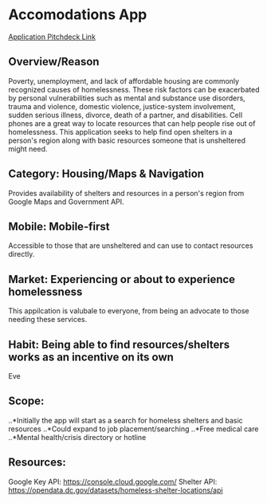 # Accomodations App
[Application Pitchdeck Link](https://www.canva.com/design/DAE10qHFRqg/GiYz2sST9doFQ1Z8DedP9A/view?utm_content=DAE10qHFRqg&utm_campaign=designshare&utm_medium=link&utm_source=sharebutton)

## Overview/Reason 

Poverty, unemployment, and lack of affordable housing are commonly recognized causes of homelessness. These risk factors can be exacerbated by personal vulnerabilities such as mental and substance use disorders, trauma and violence, domestic violence, justice-system involvement, sudden serious illness, divorce, death of a partner, and disabilities.
Cell phones are a great way to locate resources that can help people rise out of homelessness.  This application seeks to help find open shelters in a person's region along with basic resources someone that is unsheltered might need.

## Category: Housing/Maps & Navigation
Provides availability of shelters and resources in a person's region from Google Maps and Government API.

## Mobile: Mobile-first
Accessible to those that are unsheltered and can use to contact resources directly.

## Market: Experiencing or about to experience homelessness
This appilcation is valubale to everyone, from being an advocate to those needing these services.

## Habit: Being able to find resources/shelters works as an incentive on its own
Eve

## Scope: 
..*Initially the app will start as a search for homeless shelters and basic resources
..*Could expand to job placement/searching
..*Free medical care
..*Mental health/crisis directory or hotline

## Resources: 
Google Key API: https://console.cloud.google.com/
Shelter API: https://opendata.dc.gov/datasets/homeless-shelter-locations/api
